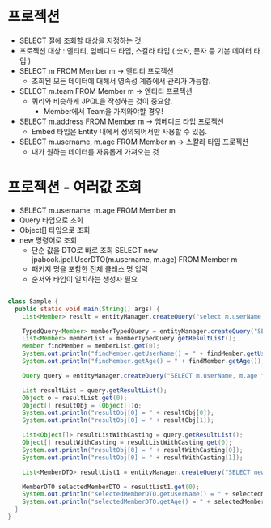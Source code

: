 # 프로젝션
- SELECT 절에 조회할 대상을 지정하는 것
- 프로젝션 대상 : 엔티티, 임베디드 타입, 스칼라 타입 ( 숫자, 문자 등 기본 데이터 타입 )
- SELECT m FROM Member m -> 엔티티 프로젝션
    - 조회된 모든 데이터에 대해서 영속성 계층에서 관리가 가능함.
- SELECT m.team FROM Member m -> 엔티티 프로젝션
    - 쿼리와 비슷하게 JPQL을 작성하는 것이 중요함.
        - Member에서 Team을 가져와야할 경우!
- SELECT m.address FROM Member m -> 임베디드 타입 프로젝션
    - Embed 타입은 Entity 내에서 정의되어서만 사용할 수 있음.
- SELECT m.username, m.age FROM Member m -> 스칼라 타입 프로젝션
    - 내가 원하는 데이터를 자유롭게 가져오는 것


# 프로젝션 - 여러값 조회

- SELECT m.username, m.age FROM Member m
- Query 타입으로 조회
- Object[] 타입으로 조회
- new 명령어로 조회
    - 단순 값을 DTO로 바로 조회
      SELECT new jpabook.jpql.UserDTO(m.username, m.age) FROM Member m
    - 패키지 명을 포함한 전체 클래스 명 입력
    - 순서와 타입이 일치하는 생성자 필요

```java

class Sample {
  public static void main(String[] args) {
    List<Member> result = entityManager.createQuery("select m.userName, m.age from Member m").getResultList();

    TypedQuery<Member> memberTypedQuery = entityManager.createQuery("SELECT m from Member  m", Member.class);
    List<Member> memberList = memberTypedQuery.getResultList();
    Member findMember = memberList.get(0);
    System.out.println("findMember.getUserName() = " + findMember.getUserName());
    System.out.println("findMember.getAge() = " + findMember.getAge());

    Query query = entityManager.createQuery("SELECT m.userName, m.age from Member m");

    List resultList = query.getResultList();
    Object o = resultList.get(0);
    Object[] resultObj = (Object[])o;
    System.out.println("resultObj[0] = " + resultObj[0]);
    System.out.println("resultObj[0] = " + resultObj[1]);

    List<Object[]> resultListWithCasting = query.getResultList();
    Object[] resultWithCasting = resultListWithCasting.get(0);
    System.out.println("resultObj[0] = " + resultWithCasting[0]);
    System.out.println("resultObj[0] = " + resultWithCasting[1]);

    List<MemberDTO> resultList1 = entityManager.createQuery("SELECT new bong.lines.jpql.sample.MemberDTO(m.userName, m.age) from Member m", MemberDTO.class).getResultList();

    MemberDTO selectedMemberDTO = resultList1.get(0);
    System.out.println("selectedMemberDTO.getUserName() = " + selectedMemberDTO.getUserName());
    System.out.println("selectedMemberDTO.getAge() = " + selectedMemberDTO.getAge());
  }
}
